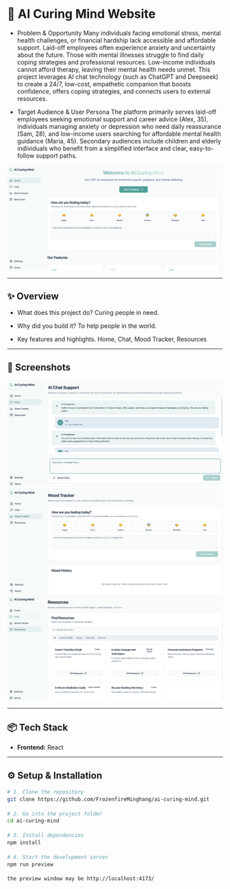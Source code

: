# 🚀 AI Curing Mind Website

- Problem & Opportunity
Many individuals facing emotional stress, mental health challenges, or financial hardship lack accessible and affordable support. Laid-off employees often experience anxiety and uncertainty about the future. Those with mental illnesses struggle to find daily coping strategies and professional resources. Low-income individuals cannot afford therapy, leaving their mental health needs unmet. This project leverages AI chat technology (such as ChatGPT and Deepseek) to create a 24/7, low-cost, empathetic companion that boosts confidence, offers coping strategies, and connects users to external resources.

- Target Audience & User Persona
The platform primarily serves laid-off employees seeking emotional support and career advice (Alex, 35), individuals managing anxiety or depression who need daily reassurance (Sam, 28), and low-income users searching for affordable mental health guidance (Maria, 45). Secondary audiences include children and elderly individuals who benefit from a simplified interface and clear, easy-to-follow support paths.

![AI Curing Mind](./src/assets/mainPage.png)

---

## ✨ Overview

- What does this project do? 
Curing people in need.

- Why did you build it?
To help people in the world.

- Key features and highlights.
Home, Chat, Mood Tracker, Resources

---

## 📸 Screenshots

![Chat Page](./src/assets/chatPage.png)
![Mood Tracker Page](./src/assets/moodTracker.png)
![Resources Page](./src/assets/resources.png)

---

## 📦 Tech Stack

- **Frontend:** React

---

## ⚙️ Setup & Installation

```bash
# 1. Clone the repository
git clone https://github.com/FrozenfireMinghang/ai-curing-mind.git

# 2. Go into the project folder
cd ai-curing-mind

# 3. Install dependencies
npm install

# 4. Start the development server
npm run preview

the preview window may be http://localhost:4173/
